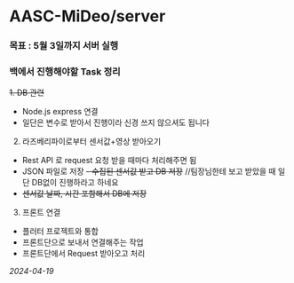 # AASC-MiDeo/server

### 목표 : 5월 3일까지 서버 실행

### 백에서 진행해야할 Task 정리
  ~~1. DB 관련~~
  - Node.js express 연결
  - 일단은 변수로 받아서 진행이라 신경 쓰지 않으셔도 됩니다

  2. 라즈베리파이로부터 센서값+영상 받아오기
  - Rest API 로 request 요청 받을 때마다 처리해주면 됨
  - JSON 파일로 저장 
  ~~- 수집된 센서값 받고 DB 저장~~ //팀장님한테 보고 받았을 때 일단 DB없이 진행하라고 하네요 
  - ~~센서값 날짜, 시간 포함해서 DB에 저장~~
  
  3. 프론트 연결
  - 플러터 프로젝트와 통합 
  - 프론트단으로 보내서 연결해주는 작업 
  - 프론트단에서 Request 받아오고 처리

*2024-04-19*
